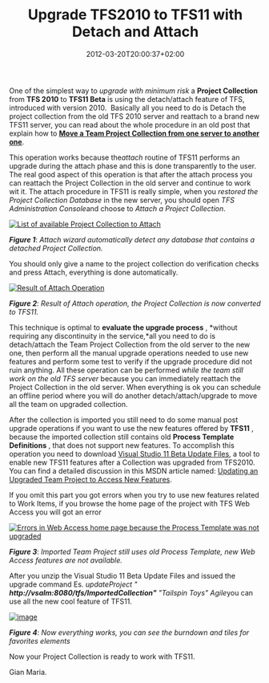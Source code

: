 ﻿---
title: "Upgrade TFS2010 to TFS11 with Detach and Attach"
description: ""
date: 2012-03-20T20:00:37+02:00
draft: false
tags: [Tfs,Upgrade]
categories: [Team Foundation Server]
---
One of the simplest way to *upgrade with minimum risk* a  **Project Collection** from  **TFS 2010** to  **TFS11 Beta** is using the detach/attach feature of TFS, introduced with version 2010.  Basically all you need to do is Detach the project collection from the old TFS 2010 server and reattach to a brand new TFS11 server, you can read about the whole procedure in an old post that explain how to [**Move a Team Project Collection from one server to another one**](http://www.codewrecks.com/blog/index.php/2010/01/13/moving-a-teamprojectcollection-from-one-server-to-another/).

This operation works because the*attach* routine of TFS11 performs an upgrade during the attach phase and this is done transparently to the user. The real good aspect of this operation is that after the attach process you can reattach the Project Collection in the old server and continue to work wit it. The attach procedure in TFS11 is really simple, when you *restored the Project Collection Database* in the new server, you should open *TFS Administration Console*and choose to *Attach a Project Collection*.

[![List of available Project Collection to Attach](https://www.codewrecks.com/blog/wp-content/uploads/2012/03/image_thumb22.png "List of available Project Collection to Attach")](https://www.codewrecks.com/blog/wp-content/uploads/2012/03/image22.png)

 ***Figure 1***: *Attach wizard automatically detect any database that contains a detached Project Collection.*

You should only give a name to the project collection do verification checks and press Attach, everything is done automatically.

[![Result of Attach Operation](https://www.codewrecks.com/blog/wp-content/uploads/2012/03/image_thumb23.png "Result of Attach Operation")](https://www.codewrecks.com/blog/wp-content/uploads/2012/03/image23.png)

 ***Figure 2***: *Result of Attach operation, the Project Collection is now converted to TFS11.*

This technique is optimal to  **evaluate the upgrade process** , *without requiring any discontinuity in the service,*all you need to do is detach/attach the Team Project Collection from the old server to the new one, then perform all the manual upgrade operations needed to use new features and perform some test to verify if the upgrade procedure did not ruin anything. All these operation can be performed *while the team still work on the old TFS server* because you can immediately reattach the Project Collection in the old server. When everything is ok you can schedule an offline period where you will do another detach/attach/upgrade to move all the team on upgraded collection.

After the collection is imported you still need to do some manual post upgrade operations if you want to use the new features offered by  **TFS11** , because the imported collection still contains old  **Process Template Definitions** , that does not support new features. To accomplish this operation you need to download [Visual Studio 11 Beta Update Files](http://www.microsoft.com/download/en/details.aspx?displaylang=en&amp;id=29047), a tool to enable new TFS11 features after a Collection was upgraded from TFS2010. You can find a detailed discussion in this MSDN article named: [Updating an Upgraded Team Project to Access New Features](http://msdn.microsoft.com/en-us/library/ff432837%28v=vs.110%29.aspx#download).

If you omit this part you got errors when you try to use new features related to Work Items, if you browse the home page of the project with TFS Web Access you will got an error

[![Errors in Web Access home page because the Process Template was not upgraded](https://www.codewrecks.com/blog/wp-content/uploads/2012/03/image_thumb24.png "Web Access Error")](https://www.codewrecks.com/blog/wp-content/uploads/2012/03/image24.png)

 ***Figure 3***: *Imported Team Project still uses old Process Template, new Web Access features are not available.*

After you unzip the Visual Studio 11 Beta Update Files and issued the upgrade command Es. *updateProject " **http://vsalm:8080/tfs/ImportedCollection"** "Tailspin Toys" Agile*you can use all the new cool feature of TFS11.

[![image](https://www.codewrecks.com/blog/wp-content/uploads/2012/03/image_thumb25.png "image")](https://www.codewrecks.com/blog/wp-content/uploads/2012/03/image25.png)

 ***Figure 4***: *Now everything works, you can see the burndown and tiles for favorites elements*

Now your Project Collection is ready to work with TFS11.

Gian Maria.
